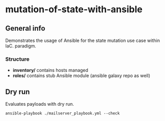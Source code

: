 # mutation-of-state-with-ansible

## General info

Demonstrates the usage of Ansible for the state mutation use case within IaC. paradigm.

### Structure

- **inventory/** contains hosts managed
- **roles/** contains stub Ansible module (ansible galaxy repo as well) 

## Dry run 

Evaluates payloads with dry run.

```shell 
ansible-playbook ./mailserver_playbook.yml --check
```
